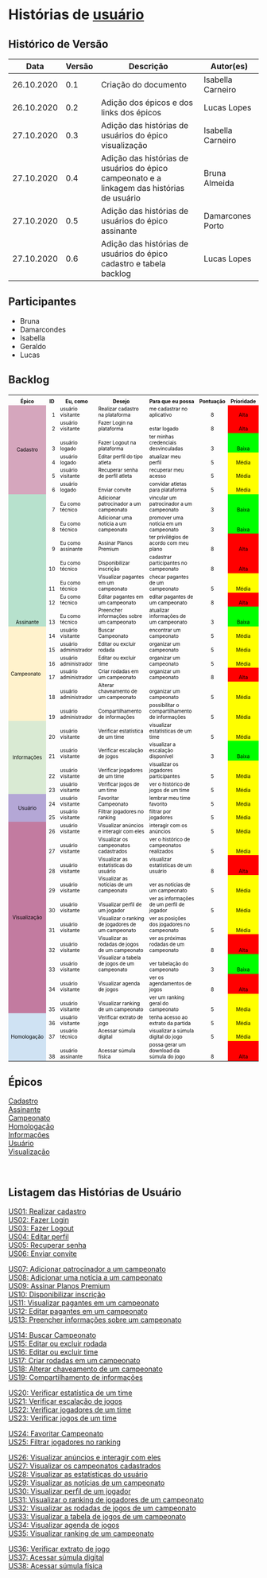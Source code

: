 # Histórias de  <a href="../../modelagem/lexico/#usuario">usuário</a>

## Histórico de Versão
<table class="table table-striped border">
    <thead>
        <th>Data</th> 
        <th>Versão </th> 
        <th>Descrição</th> 
        <th>Autor(es)</th>
    </thead>
    <tbody>
        <tr>
            <td> 26.10.2020 </td>
            <td>  0.1   </td>
            <td> Criação do documento</td>
            <td> Isabella Carneiro </td>
        </tr>
      <tr>
            <td> 26.10.2020 </td>
            <td>  0.2   </td>
            <td> Adição dos épicos e dos links dos épicos</td>
            <td> Lucas Lopes </td>
        </tr>
        <tr>
            <td> 27.10.2020 </td>
            <td>  0.3   </td>
            <td> Adição das histórias de usuários do épico visualização</td>
            <td> Isabella Carneiro</td>
        </tr>
        <tr>
            <td> 27.10.2020 </td>
            <td>  0.4   </td>
            <td> Adição das histórias de usuários do épico campeonato e a linkagem das histórias de usuário</td>
            <td> Bruna Almeida </td>
        </tr>
        <tr>
            <td> 27.10.2020 </td>
            <td>  0.5   </td>
            <td> Adição das histórias de usuários do épico assinante</td>
            <td> Damarcones Porto </td>
        </tr>
        <tr>
            <td> 27.10.2020 </td>
            <td>  0.6  </td>
            <td> Adição das histórias de usuários do épico cadastro e tabela backlog</td>
            <td> Lucas Lopes </td>
        </tr>
    </tbody>
</table>



## Participantes
- Bruna
- Damarcondes
- Isabella 
- Geraldo
- Lucas 


## Backlog

<table cellspacing="0" border="0" class="table table-striped table-bordered table-responsive-sm" style="font-size: 10px;">
	<colgroup width="95"></colgroup>
	<colgroup width="24"></colgroup>
	<colgroup width="144"></colgroup>
	<colgroup width="342"></colgroup>
	<colgroup width="304"></colgroup>
	<colgroup width="85"></colgroup>
	<colgroup width="110"></colgroup>
	<tr>
		<td height="21" align="center" valign=bottom><b><font color="#000000">&Eacute;pico</font></b></td>
		<td align="center" valign=bottom><b><font color="#000000">ID</font></b></td>
		<td align="center" valign=bottom><b><font color="#000000">Eu, como</font></b></td>
		<td align="center" valign=bottom><b><font color="#000000">Desejo</font></b></td>
		<td align="center" valign=bottom><b><font color="#000000">Para que eu possa</font></b></td>
		<td align="center" valign=bottom><b><font color="#000000">Pontua&ccedil;&atilde;o </font></b></td>
		<td align="center" valign=bottom><b><font color="#000000">Prioridade</font></b></td>
	</tr>
	<tr>
		<td rowspan=6 height="126" align="center" valign=middle bgcolor="#D5A6BD"><font color="#000000">Cadastro</font></td>
		<td align="right" valign=bottom sdval="1" sdnum="1033;"><font color="#000000">1</font></td>
		<td align="left" valign=bottom><font color="#000000">usu&aacute;rio visitante</font></td>
		<td align="left" valign=bottom><font color="#000000">Realizar cadastro na plataforma</font></td>
		<td align="left" valign=bottom><font color="#000000">me cadastrar no aplicativo</font></td>
		<td align="center" valign=bottom sdval="8" sdnum="1033;"><font color="#000000">8</font></td>
		<td align="center" valign=bottom bgcolor="#FF0000"><font color="#000000">Alta</font></td>
	</tr>
	<tr>
		<td align="right" valign=bottom sdval="2" sdnum="1033;"><font color="#000000">2</font></td>
		<td align="left" valign=bottom><font color="#000000">usu&aacute;rio visitante</font></td>
		<td align="left" valign=bottom><font color="#000000">Fazer Login na plataforma</font></td>
		<td align="left" valign=bottom><font color="#000000">estar logado</font></td>
		<td align="center" valign=bottom sdval="8" sdnum="1033;"><font color="#000000">8</font></td>
		<td align="center" valign=bottom bgcolor="#FF0000"><font color="#000000">Alta</font></td>
	</tr>
	<tr>
		<td align="right" valign=bottom sdval="3" sdnum="1033;"><font color="#000000">3</font></td>
		<td align="left" valign=bottom><font color="#000000">usu&aacute;rio logado</font></td>
		<td align="left" valign=bottom><font color="#000000">Fazer Logout na plataforma</font></td>
		<td align="left" valign=bottom><font color="#000000">ter minhas credenciais desvinculadas</font></td>
		<td align="center" valign=bottom sdval="3" sdnum="1033;"><font color="#000000">3</font></td>
		<td align="center" valign=bottom bgcolor="#00FF00"><font color="#000000">Baixa</font></td>
	</tr>
	<tr>
		<td align="right" valign=bottom sdval="4" sdnum="1033;"><font color="#000000">4</font></td>
		<td align="left" valign=bottom><font color="#000000">usu&aacute;rio logado</font></td>
		<td align="left" valign=bottom><font color="#000000">Editar perfil do tipo atleta</font></td>
		<td align="left" valign=bottom><font color="#000000">atualizar meu perfil</font></td>
		<td align="center" valign=bottom sdval="5" sdnum="1033;"><font color="#000000">5</font></td>
		<td align="center" valign=bottom bgcolor="#FFFF00"><font color="#000000">M&eacute;dia</font></td>
	</tr>
	<tr>
		<td align="right" valign=bottom sdval="5" sdnum="1033;"><font color="#000000">5</font></td>
		<td align="left" valign=bottom><font color="#000000">usu&aacute;rio visitante</font></td>
		<td align="left" valign=bottom><font color="#000000">Recuperar senha de perfil atleta</font></td>
		<td align="left" valign=bottom><font color="#000000">recuperar meu acesso</font></td>
		<td align="center" valign=bottom sdval="5" sdnum="1033;"><font color="#000000">5</font></td>
		<td align="center" valign=bottom bgcolor="#FFFF00"><font color="#000000">M&eacute;dia</font></td>
	</tr>
	<tr>
		<td align="right" valign=bottom sdval="6" sdnum="1033;"><font color="#000000">6</font></td>
		<td align="left" valign=bottom><font color="#000000">usu&aacute;rio logado</font></td>
		<td align="left" valign=bottom><font color="#000000">Enviar convite</font></td>
		<td align="left" valign=bottom><font color="#000000">convidar atletas para plataforma</font></td>
		<td align="center" valign=bottom sdval="5" sdnum="1033;"><font color="#000000">5</font></td>
		<td align="center" valign=bottom bgcolor="#FFFF00"><font color="#000000">M&eacute;dia</font></td>
	</tr>
	<tr>
		<td rowspan=7 height="147" align="center" valign=bottom bgcolor="#B7E1CD"><font color="#000000">Assinante</font></td>
		<td align="right" valign=bottom sdval="7" sdnum="1033;"><font color="#000000">7</font></td>
		<td align="left" valign=bottom><font color="#000000">Eu como t&eacute;cnico</font></td>
		<td align="left" valign=bottom><font color="#000000">Adicionar patrocinador a um campeonato</font></td>
		<td align="left" valign=bottom><font color="#000000">vincular um patrocinador a um campeonato</font></td>
		<td align="center" valign=bottom sdval="3" sdnum="1033;"><font color="#000000">3</font></td>
		<td align="center" valign=bottom bgcolor="#00FF00"><font color="#000000">Baixa</font></td>
	</tr>
	<tr>
		<td align="right" valign=bottom sdval="8" sdnum="1033;"><font color="#000000">8</font></td>
		<td align="left" valign=bottom><font color="#000000">Eu como t&eacute;cnico</font></td>
		<td align="left" valign=bottom><font color="#000000">Adicionar uma not&iacute;cia a um campeonato</font></td>
		<td align="left" valign=bottom><font color="#000000">promover uma not&iacute;cia em um campeonato</font></td>
		<td align="center" valign=bottom sdval="3" sdnum="1033;"><font color="#000000">3</font></td>
		<td align="center" valign=bottom bgcolor="#00FF00"><font color="#000000">Baixa</font></td>
	</tr>
	<tr>
		<td align="right" valign=bottom sdval="9" sdnum="1033;"><font color="#000000">9</font></td>
		<td align="left" valign=bottom><font color="#000000">Eu como assinante</font></td>
		<td align="left" valign=bottom><font color="#000000">Assinar Planos Premium</font></td>
		<td align="left" valign=bottom><font color="#000000">ter privil&eacute;gios de acordo com meu plano</font></td>
		<td align="center" valign=bottom sdval="8" sdnum="1033;"><font color="#000000">8</font></td>
		<td align="center" valign=bottom bgcolor="#FF0000"><font color="#000000">Alta</font></td>
	</tr>
	<tr>
		<td align="right" valign=bottom sdval="10" sdnum="1033;"><font color="#000000">10</font></td>
		<td align="left" valign=bottom><font color="#000000">Eu como t&eacute;cnico</font></td>
		<td align="left" valign=bottom><font color="#000000">Disponibilizar inscri&ccedil;&atilde;o</font></td>
		<td align="left" valign=bottom><font color="#000000">cadastrar participantes no campeonato</font></td>
		<td align="center" valign=bottom sdval="8" sdnum="1033;"><font color="#000000">8</font></td>
		<td align="center" valign=bottom bgcolor="#FF0000"><font color="#000000">Alta</font></td>
	</tr>
	<tr>
		<td align="right" valign=bottom sdval="11" sdnum="1033;"><font color="#000000">11</font></td>
		<td align="left" valign=bottom><font color="#000000">Eu como t&eacute;cnico</font></td>
		<td align="left" valign=bottom><font color="#000000">Visualizar pagantes em um campeonato</font></td>
		<td align="left" valign=bottom><font color="#000000">checar pagantes de um campeonato</font></td>
		<td align="center" valign=bottom sdval="5" sdnum="1033;"><font color="#000000">5</font></td>
		<td align="center" valign=bottom bgcolor="#FFFF00"><font color="#000000">M&eacute;dia</font></td>
	</tr>
	<tr>
		<td align="right" valign=bottom sdval="12" sdnum="1033;"><font color="#000000">12</font></td>
		<td align="left" valign=bottom><font color="#000000">Eu como t&eacute;cnico</font></td>
		<td align="left" valign=bottom><font color="#000000">Editar pagantes em um campeonato</font></td>
		<td align="left" valign=bottom><font color="#000000">editar pagantes de um campeonato</font></td>
		<td align="center" valign=bottom sdval="8" sdnum="1033;"><font color="#000000">8</font></td>
		<td align="center" valign=bottom bgcolor="#FF0000"><font color="#000000">Alta</font></td>
	</tr>
	<tr>
		<td align="right" valign=bottom sdval="13" sdnum="1033;"><font color="#000000">13</font></td>
		<td align="left" valign=bottom><font color="#000000">Eu como t&eacute;cnico</font></td>
		<td align="left" valign=bottom><font color="#000000">Preencher informa&ccedil;&otilde;es sobre um campeonato</font></td>
		<td align="left" valign=bottom><font color="#000000">atualizar informa&ccedil;&otilde;es de um campeonato</font></td>
		<td align="center" valign=bottom sdval="3" sdnum="1033;"><font color="#000000">3</font></td>
		<td align="center" valign=bottom bgcolor="#00FF00"><font color="#000000">Baixa</font></td>
	</tr>
	<tr>
		<td rowspan=6 height="126" align="left" valign=middle bgcolor="#FFF2CC"><font color="#000000">Campeonato</font></td>
		<td align="right" valign=bottom sdval="14" sdnum="1033;"><font color="#000000">14</font></td>
		<td align="left" valign=bottom><font color="#000000">usu&aacute;rio visitante</font></td>
		<td align="left" valign=bottom><font color="#000000">Buscar Campeonato</font></td>
		<td align="left" valign=bottom><font color="#000000">encontrar um campeonato</font></td>
		<td align="center" valign=bottom sdval="5" sdnum="1033;"><font color="#000000">5</font></td>
		<td align="center" valign=bottom bgcolor="#FFFF00"><font color="#000000">M&eacute;dia</font></td>
	</tr>
	<tr>
		<td align="right" valign=bottom sdval="15" sdnum="1033;"><font color="#000000">15</font></td>
		<td align="left" valign=bottom><font color="#000000">usu&aacute;rio administrador</font></td>
		<td align="left" valign=bottom><font color="#000000">Editar ou excluir rodada</font></td>
		<td align="left" valign=bottom><font color="#000000">organizar um campeonato</font></td>
		<td align="center" valign=bottom sdval="5" sdnum="1033;"><font color="#000000">5</font></td>
		<td align="center" valign=bottom bgcolor="#FFFF00"><font color="#000000">M&eacute;dia</font></td>
	</tr>
	<tr>
		<td align="right" valign=bottom sdval="16" sdnum="1033;"><font color="#000000">16</font></td>
		<td align="left" valign=bottom><font color="#000000">usu&aacute;rio administrador</font></td>
		<td align="left" valign=bottom><font color="#000000">Editar ou excluir time</font></td>
		<td align="left" valign=bottom><font color="#000000">organizar um campeonato</font></td>
		<td align="center" valign=bottom sdval="5" sdnum="1033;"><font color="#000000">5</font></td>
		<td align="center" valign=bottom bgcolor="#FFFF00"><font color="#000000">M&eacute;dia</font></td>
	</tr>
	<tr>
		<td align="right" valign=bottom sdval="17" sdnum="1033;"><font color="#000000">17</font></td>
		<td align="left" valign=bottom><font color="#000000">usu&aacute;rio administrador</font></td>
		<td align="left" valign=bottom><font color="#000000">Criar rodadas em um campeonato</font></td>
		<td align="left" valign=bottom><font color="#000000">organizar um campeonato</font></td>
		<td align="center" valign=bottom sdval="8" sdnum="1033;"><font color="#000000">8</font></td>
		<td align="center" valign=bottom bgcolor="#FF0000"><font color="#000000">Alta</font></td>
	</tr>
	<tr>
		<td align="right" valign=bottom sdval="18" sdnum="1033;"><font color="#000000">18</font></td>
		<td align="left" valign=bottom><font color="#000000">usu&aacute;rio administrador</font></td>
		<td align="left" valign=bottom><font color="#000000">Alterar chaveamento de um campeonato</font></td>
		<td align="left" valign=bottom><font color="#000000">organizar um campeonato</font></td>
		<td align="center" valign=bottom sdval="5" sdnum="1033;"><font color="#000000">5</font></td>
		<td align="center" valign=bottom bgcolor="#FFFF00"><font color="#000000">M&eacute;dia</font></td>
	</tr>
	<tr>
		<td align="right" valign=bottom sdval="19" sdnum="1033;"><font color="#000000">19</font></td>
		<td align="left" valign=bottom><font color="#000000">usu&aacute;rio administrador</font></td>
		<td align="left" valign=bottom><font color="#000000">Compartilhamento de informa&ccedil;&otilde;es</font></td>
		<td align="left" valign=bottom><font color="#000000">possibilitar o compartilhamento de informa&ccedil;&otilde;es</font></td>
		<td align="center" valign=bottom sdval="5" sdnum="1033;"><font color="#000000">5</font></td>
		<td align="center" valign=bottom bgcolor="#FFFF00"><font color="#000000">M&eacute;dia</font></td>
	</tr>
	<tr>
		<td rowspan=4 height="84" align="center" valign=middle bgcolor="#D9EAD3"><font color="#000000">Informa&ccedil;&otilde;es</font></td>
		<td align="right" valign=bottom sdval="20" sdnum="1033;"><font color="#000000">20</font></td>
		<td align="left" valign=bottom><font color="#000000">usu&aacute;rio visitante</font></td>
		<td align="left" valign=bottom><font color="#000000">Verificar estat&iacute;stica de um time</font></td>
		<td align="left" valign=bottom><font color="#000000">visualizar estat&iacute;sticas de um time</font></td>
		<td align="center" valign=bottom sdval="5" sdnum="1033;"><font color="#000000">5</font></td>
		<td align="center" valign=bottom bgcolor="#FFFF00"><font color="#000000">M&eacute;dia</font></td>
	</tr>
	<tr>
		<td align="right" valign=bottom sdval="21" sdnum="1033;"><font color="#000000">21</font></td>
		<td align="left" valign=bottom><font color="#000000">usu&aacute;rio visitante</font></td>
		<td align="left" valign=bottom><font color="#000000">Verificar escala&ccedil;&atilde;o de jogos</font></td>
		<td align="left" valign=bottom><font color="#000000">visualizar a escala&ccedil;&atilde;o dispon&iacute;vel</font></td>
		<td align="center" valign=bottom sdval="3" sdnum="1033;"><font color="#000000">3</font></td>
		<td align="center" valign=bottom bgcolor="#00FF00"><font color="#000000">Baixa</font></td>
	</tr>
	<tr>
		<td align="right" valign=bottom sdval="22" sdnum="1033;"><font color="#000000">22</font></td>
		<td align="left" valign=bottom><font color="#000000">usu&aacute;rio visitante</font></td>
		<td align="left" valign=bottom><font color="#000000">Verificar jogadores de um time</font></td>
		<td align="left" valign=bottom><font color="#000000">visualizar os jogadores participantes</font></td>
		<td align="center" valign=bottom sdval="5" sdnum="1033;"><font color="#000000">5</font></td>
		<td align="center" valign=bottom bgcolor="#FFFF00"><font color="#000000">M&eacute;dia</font></td>
	</tr>
	<tr>
		<td align="right" valign=bottom sdval="23" sdnum="1033;"><font color="#000000">23</font></td>
		<td align="left" valign=bottom><font color="#000000">usu&aacute;rio visitante</font></td>
		<td align="left" valign=bottom><font color="#000000">Verificar jogos de um time</font></td>
		<td align="left" valign=bottom><font color="#000000">ver o hist&oacute;rico de jogos de um time</font></td>
		<td align="center" valign=bottom sdval="5" sdnum="1033;"><font color="#000000">5</font></td>
		<td align="center" valign=bottom bgcolor="#FFFF00"><font color="#000000">M&eacute;dia</font></td>
	</tr>
	<tr>
		<td rowspan=2 height="42" align="center" valign=middle bgcolor="#B4A7D6"><font color="#000000">Usu&aacute;rio</font></td>
		<td align="right" valign=bottom sdval="24" sdnum="1033;"><font color="#000000">24</font></td>
		<td align="left" valign=bottom><font color="#000000">usu&aacute;rio visitante</font></td>
		<td align="left" valign=bottom><font color="#000000">Favoritar Campeonato</font></td>
		<td align="left" valign=bottom><font color="#000000">lembrar meu time favorito </font></td>
		<td align="center" valign=bottom sdval="5" sdnum="1033;"><font color="#000000">5</font></td>
		<td align="center" valign=bottom bgcolor="#FFFF00"><font color="#000000">M&eacute;dia</font></td>
	</tr>
	<tr>
		<td align="right" valign=bottom sdval="25" sdnum="1033;"><font color="#000000">25</font></td>
		<td align="left" valign=bottom><font color="#000000">usu&aacute;rio visitante</font></td>
		<td align="left" valign=bottom><font color="#000000">Filtrar jogadores no ranking</font></td>
		<td align="left" valign=bottom><font color="#000000">filtrar por jogadores</font></td>
		<td align="center" valign=bottom sdval="5" sdnum="1033;"><font color="#000000">5</font></td>
		<td align="center" valign=bottom bgcolor="#FFFF00"><font color="#000000">M&eacute;dia</font></td>
	</tr>
	<tr>
		<td rowspan=10 height="210" align="center" valign=middle bgcolor="#C27BA0"><font color="#000000">Visualiza&ccedil;&atilde;o</font></td>
		<td align="right" valign=bottom sdval="26" sdnum="1033;"><font color="#000000">26</font></td>
		<td align="left" valign=bottom><font color="#000000">usu&aacute;rio visitante</font></td>
		<td align="left" valign=bottom><font color="#000000">Visualizar an&uacute;ncios e interagir com eles</font></td>
		<td align="left" valign=bottom><font color="#000000">interagir com os an&uacute;ncios</font></td>
		<td align="center" valign=bottom sdval="5" sdnum="1033;"><font color="#000000">5</font></td>
		<td align="center" valign=bottom bgcolor="#FFFF00"><font color="#000000">M&eacute;dia</font></td>
	</tr>
	<tr>
		<td align="right" valign=bottom sdval="27" sdnum="1033;"><font color="#000000">27</font></td>
		<td align="left" valign=bottom><font color="#000000">usu&aacute;rio visitante</font></td>
		<td align="left" valign=bottom><font color="#000000">Visualizar os campeonatos cadastrados</font></td>
		<td align="left" valign=bottom><font color="#000000">ver o hist&oacute;rico de campeonatos realizados</font></td>
		<td align="center" valign=bottom sdval="5" sdnum="1033;"><font color="#000000">5</font></td>
		<td align="center" valign=bottom bgcolor="#FFFF00"><font color="#000000">M&eacute;dia</font></td>
	</tr>
	<tr>
		<td align="right" valign=bottom sdval="28" sdnum="1033;"><font color="#000000">28</font></td>
		<td align="left" valign=bottom><font color="#000000">usu&aacute;rio visitante</font></td>
		<td align="left" valign=bottom><font color="#000000">Visualizar as estat&iacute;sticas do usu&aacute;rio</font></td>
		<td align="left" valign=bottom><font color="#000000">visualizar estat&iacute;sticas de um usu&aacute;rio</font></td>
		<td align="center" valign=bottom sdval="8" sdnum="1033;"><font color="#000000">8</font></td>
		<td align="center" valign=bottom bgcolor="#FF0000"><font color="#000000">Alta</font></td>
	</tr>
	<tr>
		<td align="right" valign=bottom sdval="29" sdnum="1033;"><font color="#000000">29</font></td>
		<td align="left" valign=bottom><font color="#000000">usu&aacute;rio visitante</font></td>
		<td align="left" valign=bottom><font color="#000000">Visualizar as not&iacute;cias de um campeonato</font></td>
		<td align="left" valign=bottom><font color="#000000">ver as not&iacute;cias de um campeonato</font></td>
		<td align="center" valign=bottom sdval="5" sdnum="1033;"><font color="#000000">5</font></td>
		<td align="center" valign=bottom bgcolor="#FFFF00"><font color="#000000">M&eacute;dia</font></td>
	</tr>
	<tr>
		<td align="right" valign=bottom sdval="30" sdnum="1033;"><font color="#000000">30</font></td>
		<td align="left" valign=bottom><font color="#000000">usu&aacute;rio visitante</font></td>
		<td align="left" valign=bottom><font color="#000000">Visualizar perfil de um jogador</font></td>
		<td align="left" valign=bottom><font color="#000000">ver as informa&ccedil;&otilde;es de um perfil de jogador</font></td>
		<td align="center" valign=bottom sdval="5" sdnum="1033;"><font color="#000000">5</font></td>
		<td align="center" valign=bottom bgcolor="#FFFF00"><font color="#000000">M&eacute;dia</font></td>
	</tr>
	<tr>
		<td align="right" valign=bottom sdval="31" sdnum="1033;"><font color="#000000">31</font></td>
		<td align="left" valign=bottom><font color="#000000">usu&aacute;rio visitante</font></td>
		<td align="left" valign=bottom><font color="#000000">Visualizar o ranking de jogadores de um campeonato</font></td>
		<td align="left" valign=bottom><font color="#000000">ver as posi&ccedil;&otilde;es dos jogadores no campeonato</font></td>
		<td align="center" valign=bottom sdval="5" sdnum="1033;"><font color="#000000">5</font></td>
		<td align="center" valign=bottom bgcolor="#FFFF00"><font color="#000000">M&eacute;dia</font></td>
	</tr>
	<tr>
		<td align="right" valign=bottom sdval="32" sdnum="1033;"><font color="#000000">32</font></td>
		<td align="left" valign=bottom><font color="#000000">usu&aacute;rio visitante</font></td>
		<td align="left" valign=bottom><font color="#000000">Visualizar as rodadas de jogos de um campeonato</font></td>
		<td align="left" valign=bottom><font color="#000000">ver as pr&oacute;ximas rodadas de um campeonato</font></td>
		<td align="center" valign=bottom sdval="8" sdnum="1033;"><font color="#000000">8</font></td>
		<td align="center" valign=bottom bgcolor="#FF0000"><font color="#000000">Alta</font></td>
	</tr>
	<tr>
		<td align="right" valign=bottom sdval="33" sdnum="1033;"><font color="#000000">33</font></td>
		<td align="left" valign=bottom><font color="#000000">usu&aacute;rio visitante</font></td>
		<td align="left" valign=bottom><font color="#000000">Visualizar a tabela de jogos de um campeonato</font></td>
		<td align="left" valign=bottom><font color="#000000">ver tabela&ccedil;&atilde;o do campeonato</font></td>
		<td align="center" valign=bottom sdval="3" sdnum="1033;"><font color="#000000">3</font></td>
		<td align="center" valign=bottom bgcolor="#00FF00"><font color="#000000">Baixa</font></td>
	</tr>
	<tr>
		<td align="right" valign=bottom sdval="34" sdnum="1033;"><font color="#000000">34</font></td>
		<td align="left" valign=bottom><font color="#000000">usu&aacute;rio visitante</font></td>
		<td align="left" valign=bottom><font color="#000000">Visualizar agenda de jogos</font></td>
		<td align="left" valign=bottom><font color="#000000">ver os agendamentos de jogos </font></td>
		<td align="center" valign=bottom sdval="8" sdnum="1033;"><font color="#000000">8</font></td>
		<td align="center" valign=bottom bgcolor="#FF0000"><font color="#000000">Alta</font></td>
	</tr>
	<tr>
		<td align="right" valign=bottom sdval="35" sdnum="1033;"><font color="#000000">35</font></td>
		<td align="left" valign=bottom><font color="#000000">usu&aacute;rio visitante</font></td>
		<td align="left" valign=bottom><font color="#000000">Visualizar ranking de um campeonato</font></td>
		<td align="left" valign=bottom><font color="#000000">ver um ranking geral do campeonato</font></td>
		<td align="center" valign=bottom sdval="5" sdnum="1033;"><font color="#000000">5</font></td>
		<td align="center" valign=bottom bgcolor="#FFFF00"><font color="#000000">M&eacute;dia</font></td>
	</tr>
	<tr>
		<td rowspan=3 height="63" align="center" valign=middle bgcolor="#CFE2F3"><font color="#000000">Homologa&ccedil;&atilde;o</font></td>
		<td align="right" valign=bottom sdval="36" sdnum="1033;"><font color="#000000">36</font></td>
		<td align="left" valign=bottom><font color="#000000">usu&aacute;rio visitante</font></td>
		<td align="left" valign=bottom><font color="#000000">Verificar extrato de jogo</font></td>
		<td align="left" valign=bottom><font color="#000000">tenha acesso ao extrato da  partida</font></td>
		<td align="center" valign=bottom sdval="5" sdnum="1033;"><font color="#000000">5</font></td>
		<td align="center" valign=bottom bgcolor="#FFFF00"><font color="#000000">M&eacute;dia</font></td>
	</tr>
	<tr>
		<td align="right" valign=bottom sdval="37" sdnum="1033;"><font color="#000000">37</font></td>
		<td align="left" valign=bottom><font color="#000000">usu&aacute;rio t&eacute;cnico</font></td>
		<td align="left" valign=bottom><font color="#000000">Acessar s&uacute;mula digital</font></td>
		<td align="left" valign=bottom><font color="#000000">visualizar a s&uacute;mula digital do jogo</font></td>
		<td align="center" valign=bottom sdval="5" sdnum="1033;"><font color="#000000">5</font></td>
		<td align="center" valign=bottom bgcolor="#FFFF00"><font color="#000000">M&eacute;dia</font></td>
	</tr>
	<tr>
		<td align="right" valign=bottom sdval="38" sdnum="1033;"><font color="#000000">38</font></td>
		<td align="left" valign=bottom><font color="#000000">usu&aacute;rio assinante</font></td>
		<td align="left" valign=bottom><font color="#000000">Acessar s&uacute;mula f&iacute;sica</font></td>
		<td align="left" valign=bottom><font color="#000000">possa gerar um download da s&uacute;mula do jogo</font></td>
		<td align="center" valign=bottom sdval="8" sdnum="1033;"><font color="#000000">8</font></td>
		<td align="center" valign=bottom bgcolor="#FF0000"><font color="#000000">Alta</font></td>
	</tr>
</table>

## Épicos

[Cadastro](epicos/cadastro.md)<br>
[Assinante](epicos/assinante.md)<br>
[Campeonato](epicos/campeonato.md)<br>
[Homologação](epicos/homologacao.md)<br>
[Informações](epicos/informacoes.md)<br>
[Usuário](epicos/usuario.md)<br>
[Visualização](epicos/visualizacao.md)<br>

<br>

## Listagem das Histórias de Usuário

<!-- Cadastro -->
[US01: Realizar cadastro](epicos/cadastro.md)<br>
[US02: Fazer Login](epicos/cadastro.md)<br>
[US03: Fazer Logout](epicos/cadastro.md)<br>
[US04: Editar perfil](epicos/cadastro.md)<br>
[US05: Recuperar senha](epicos/cadastro.md)<br>
[US06: Enviar convite](epicos/cadastro.md)<br>
<!-- Assinante -->
[US07: Adicionar patrocinador a um campeonato](epicos/assinante.md)<br>
[US08: Adicionar uma notícia a um campeonato](epicos/assinante.md)<br>
[US09: Assinar Planos Premium](epicos/assinante.md)<br>
[US10: Disponibilizar inscrição](epicos/assinante.md)<br>
[US11: Visualizar pagantes em um campeonato](epicos/assinante.md)<br>
[US12: Editar pagantes em um campeonato](epicos/assinante.md)<br>
[US13: Preencher informações sobre um campeonato](epicos/assinante.md)<br>
<!-- Campeonato -->
[US14: Buscar Campeonato](epicos/campeonato.md)<br>
[US15: Editar ou excluir rodada](epicos/campeonato.md)<br>
[US16: Editar ou excluir time](epicos/campeonato.md)<br>
[US17: Criar rodadas em um campeonato](epicos/campeonato.md)<br>
[US18: Alterar chaveamento de um campeonato](epicos/campeonato.md)<br>
[US19: Compartilhamento de informações](epicos/campeonato.md)<br>
<!-- Informações -->
[US20: Verificar estatística de um time](epicos/informacoes.md)<br>
[US21: Verificar escalação de jogos](epicos/informacoes.md)<br>
[US22: Verificar jogadores de um time](epicos/informacoes.md)<br>
[US23: Verificar jogos de um time](epicos/informacoes.md)<br>
<!-- Usuário -->
[US24: Favoritar Campeonato](epicos/usuario.md)<br>
[US25: Filtrar jogadores no ranking](epicos/usuario.md)<br>
<!-- Visualização -->
[US26: Visualizar anúncios e interagir com eles](epicos/visualizacao.md)<br>
[US27: Visualizar os campeonatos cadastrados](epicos/visualizacao.md)<br>
[US28: Visualizar as estatísticas do usuário](epicos/visualizacao.md)<br>
[US29: Visualizar as notícias de um campeonato](epicos/visualizacao.md)<br>
[US30: Visualizar perfil de um jogador](epicos/visualizacao.md)<br>
[US31: Visualizar o ranking de jogadores de um campeonato](epicos/visualizacao.md)<br>
[US32: Visualizar as rodadas de jogos de um campeonato](epicos/visualizacao.md)<br>
[US33: Visualizar a tabela de jogos de um campeonato](epicos/visualizacao.md)<br>
[US34: Visualizar agenda de jogos](epicos/visualizacao.md)<br>
[US35: Visualizar ranking de um campeonato](epicos/visualizacao.md)<br>
<!-- Homologação -->
[US36: Verificar extrato de jogo](epicos/homologacao.md)<br>
[US37: Acessar súmula digital](epicos/homologacao.md)<br>
[US38: Acessar súmula física](epicos/homologacao.md)<br>